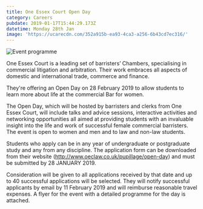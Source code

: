 ```yaml
---
title: One Essex Court Open Day
category: Careers
pubdate: 2019-01-17T15:44:29.173Z
datetime: Monday 28th Jan
image: 'https://ucarecdn.com/352a915b-ea93-4ca3-a256-6b43cd7ec316/'
---
```

![](https://ucarecdn.com/c49025f8-9a99-4da8-aef5-3a6a558e653d/ "Event programme")

One Essex Court is a leading set of barristers’ Chambers, specialising in commercial litigation and arbitration. Their work embraces all aspects of domestic and international trade, commerce and finance.

They're offering an Open Day on 28 February 2019 to allow students to learn more about life at the commercial Bar for women. 

The Open Day, which will be hosted by barristers and clerks from One Essex Court, will include talks and advice sessions, interactive activities and networking opportunities all aimed at providing students with an invaluable insight into the life and work of successful female commercial barristers. The event is open to women and men and to law and non-law students.

Students who apply can be in any year of undergraduate or postgraduate study and any from any discipline. The application form can be downloaded from their website (http://www.oeclaw.co.uk/pupillage/open-day) and must be submitted by 28 JANUARY 2019. 

Consideration will be given to all applications received by that date and up to 40 successful applications will be selected. They will notify successful applicants by email by 11 February 2019 and will reimburse reasonable travel expenses. A flyer for the event with a detailed programme for the day is attached.
